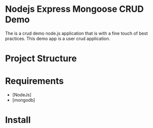 # Nodejs Express Mongoose CRUD Demo
The is a crud demo node.js application that is with a fine touch of best practices. This demo app is a user crud application.

# Project Structure

# Requirements
* [NodeJs]
* [mongodb]

# Install
